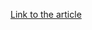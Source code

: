 [Link to the article](https://www.proofpoint.com/us/threat-insight/post/threat-actor-profile-ta505-dridex-globeimposter)
